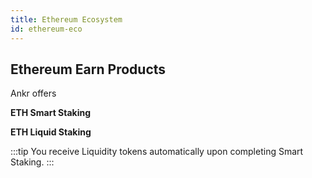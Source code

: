 ```yaml
---
title: Ethereum Ecosystem
id: ethereum-eco
---
```


## Ethereum Earn Products

Ankr offers 

**ETH Smart Staking**

**ETH Liquid Staking**

:::tip
You receive Liquidity tokens automatically upon completing Smart Staking.
:::